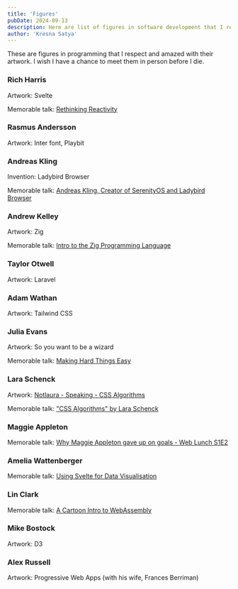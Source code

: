 ```yaml
---
title: 'Figures'
pubDate: 2024-09-13
description: Here are list of figures in software development that I respect and I'm amazed at their artwork.
author: 'Kresna Satya'
---
```


These are figures in programming that I respect and amazed with their artwork. I wish I have a chance to meet them in person before I die.

### Rich Harris

Artwork: Svelte

Memorable talk: [Rethinking Reactivity](https://www.youtube.com/watch?v=AdNJ3fydeao)

### Rasmus Andersson

Artwork: Inter font, Playbit

### Andreas Kling

Invention: Ladybird Browser

Memorable talk: [Andreas Kling, Creator of SerenityOS and Ladybird Browser](https://www.youtube.com/watch?v=dUDncm1HdDk)

### Andrew Kelley

Artwork: Zig

Memorable talk: [Intro to the Zig Programming Language](https://www.youtube.com/watch?v=YXrb-DqsBNU)

### Taylor Otwell

Artwork: Laravel

### Adam Wathan

Artwork: Tailwind CSS

### Julia Evans

Artwork: So you want to be a wizard

Memorable talk: [Making Hard Things Easy](https://www.youtube.com/watch?v=30YWsGDr8mA&pp=ygULanVsaWEgZXZhbnM%3D)

### Lara Schenck

Artwork: [Notlaura - Speaking - CSS Algorithms](https://notlaura.com/speaking/#css-algorithms)

Memorable talk: ["CSS Algorithms" by Lara Schenck](https://www.youtube.com/watch?v=dxY5CdZNzsk)

### Maggie Appleton

Memorable talk: [Why Maggie Appleton gave up on goals - Web Lunch S1E2](https://www.youtube.com/watch?v=mRd_1Bt9qrs)

### Amelia Wattenberger

Memorable talk: [Using Svelte for Data Visualisation](https://www.youtube.com/watch?v=CenLcP8BwLQ)

### Lin Clark

Memorable talk: [A Cartoon Intro to WebAssembly](https://www.youtube.com/watch?v=HktWin_LPf4)

### Mike Bostock

Artwork: D3

### Alex Russell

Artwork: Progressive Web Apps (with his wife, Frances Berriman)